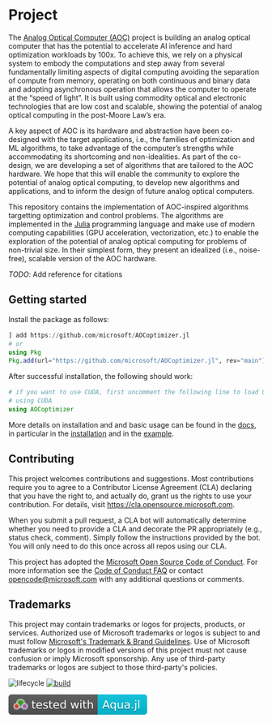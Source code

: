 # Project

The [Analog Optical Computer (AOC)](https://www.microsoft.com/en-us/research/project/aoc/) project is building
an analog optical computer that has the potential to accelerate AI inference and hard optimization workloads by 100x.
To achieve this, we rely on a physical system to embody the computations and
step away from several fundamentally limiting aspects of digital computing
avoiding the separation of compute from memory,
operating on both continuous and binary data and adopting asynchronous operation that
allows the computer to operate at the “speed of light”.
It is built using commodity optical and electronic technologies that are low cost and scalable,
showing the potential of analog optical computing in the post-Moore Law’s era.

A key aspect of AOC is its hardware and abstraction have been co-designed with the target applications, i.e.,
the families of optimization and ML algorithms, to take advantage of the computer’s strengths
while accommodating its shortcoming and non-idealities.
As part of the co-design, we are developing a set of algorithms that are tailored to the AOC hardware.
We hope that this will enable the community to explore the potential of analog optical computing,
to develop new algorithms and applications, and to inform the design of future analog optical computers.

This repository contains the implementation of AOC-inspired algorithms
targetting optimization and control problems.
The algorithms are implemented in the [Julia](https://julialang.org/) programming language and
make use of modern computing capabilities (GPU acceleration, vectorization, etc.)
to enable the exploration of the potential of analog optical computing for problems of non-trivial size.
In their simplest form, they present an idealized (i.e., noise-free), scalable version of the AOC hardware.

_TODO_: Add reference for citations

## Getting started

Install the package as follows:

```julia
] add https://github.com/microsoft/AOCoptimizer.jl
# or
using Pkg
Pkg.add(url="https://github.com/microsoft/AOCoptimizer.jl", rev="main")
```

After successful installation, the following should work:

```julia
# if you want to use CUDA, first uncomment the following line to load CUDA.jl
# using CUDA
using AOCoptimizer
```

More details on installation and and basic usage can be found in the [docs](https://microsoft.github.io/AOCoptimizer.jl),
in particular in the [installation](https://microsoft.github.io/AOCoptimizer.jl/dev/manual/installation/) and
in the [example](https://microsoft.github.io/AOCoptimizer.jl/dev/tutorials/example/).

## Contributing

This project welcomes contributions and suggestions. Most contributions require you to agree to a
Contributor License Agreement (CLA) declaring that you have the right to, and actually do, grant us
the rights to use your contribution. For details, visit https://cla.opensource.microsoft.com.

When you submit a pull request, a CLA bot will automatically determine whether you need to provide
a CLA and decorate the PR appropriately (e.g., status check, comment). Simply follow the instructions
provided by the bot. You will only need to do this once across all repos using our CLA.

This project has adopted the [Microsoft Open Source Code of Conduct](https://opensource.microsoft.com/codeofconduct/).
For more information see the [Code of Conduct FAQ](https://opensource.microsoft.com/codeofconduct/faq/) or
contact [opencode@microsoft.com](mailto:opencode@microsoft.com) with any additional questions or comments.

## Trademarks

This project may contain trademarks or logos for projects, products, or services. Authorized use of Microsoft
trademarks or logos is subject to and must follow
[Microsoft's Trademark & Brand Guidelines](https://www.microsoft.com/en-us/legal/intellectualproperty/trademarks/usage/general).
Use of Microsoft trademarks or logos in modified versions of this project must not cause confusion or imply Microsoft sponsorship.
Any use of third-party trademarks or logos are subject to those third-party's policies.


<!-- Tidyverse lifecycle badges, see https://www.tidyverse.org/lifecycle/ Uncomment or delete as needed. -->
![lifecycle](https://img.shields.io/badge/lifecycle-experimental-orange.svg)<!--
![lifecycle](https://img.shields.io/badge/lifecycle-maturing-blue.svg)
![lifecycle](https://img.shields.io/badge/lifecycle-stable-green.svg)
![lifecycle](https://img.shields.io/badge/lifecycle-retired-orange.svg)
![lifecycle](https://img.shields.io/badge/lifecycle-archived-red.svg)
![lifecycle](https://img.shields.io/badge/lifecycle-dormant-blue.svg) -->
[![build](https://github.com/kkalinin_microsoft/AOCoptimizer.jl/workflows/CI/badge.svg)](https://github.com/kkalinin_microsoft/AOCoptimizer.jl/actions?query=workflow%3ACI)
<!-- travis-ci.com badge, uncomment or delete as needed, depending on whether you are using that service. -->
<!-- [![Build Status](https://travis-ci.com/kkalinin_microsoft/AOCoptimizer.jl.svg?branch=master)](https://travis-ci.com/kkalinin_microsoft/AOCoptimizer.jl) -->
<!-- NOTE: Codecov.io badge now depends on the token, copy from their site after setting up -->
<!-- Documentation -- uncomment or delete as needed -->
<!--
[![Documentation](https://img.shields.io/badge/docs-stable-blue.svg)](https://kkalinin_microsoft.github.io/AOCoptimizer.jl/stable)
[![Documentation](https://img.shields.io/badge/docs-master-blue.svg)](https://kkalinin_microsoft.github.io/AOCoptimizer.jl/dev)
-->
<!-- Aqua badge, see test/runtests.jl -->
[![Aqua QA](https://raw.githubusercontent.com/JuliaTesting/Aqua.jl/master/badge.svg)](https://github.com/JuliaTesting/Aqua.jl)

